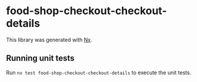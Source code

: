 # food-shop-checkout-checkout-details

This library was generated with [Nx](https://nx.dev).

## Running unit tests

Run `nx test food-shop-checkout-checkout-details` to execute the unit tests.
